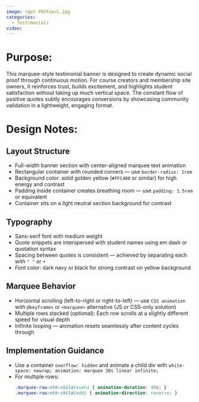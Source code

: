 ```yaml
---
image: rgpt-YNtFxwul.jpg
categories:
  - Testimonials
video:
---
```

# Purpose:
This marquee-style testimonial banner is designed to create dynamic social proof through continuous motion. For course creators and membership site owners, it reinforces trust, builds excitement, and highlights student satisfaction without taking up much vertical space. The constant flow of positive quotes subtly encourages conversions by showcasing community validation in a lightweight, engaging format.

# Design Notes:

## Layout Structure
* Full-width banner section with center-aligned marquee text animation
* Rectangular container with rounded corners — use `border-radius: 1rem`
* Background color: solid golden yellow (`#FFC400` or similar) for high energy and contrast
* Padding inside container creates breathing room — use `padding: 1.5rem` or equivalent
* Container sits on a light neutral section background for contrast

## Typography
* Sans-serif font with medium weight
* Quote snippets are interspersed with student names using em dash or quotation syntax
* Spacing between quotes is consistent — achieved by separating each with `" "` or `•`
* Font color: dark navy or black for strong contrast on yellow background

## Marquee Behavior
* Horizontal scrolling (left-to-right or right-to-left) — use `CSS animation` with `@keyframes` or `<marquee>` alternative (JS or CSS-only solution)
* Multiple rows stacked (optional): Each row scrolls at a slightly different speed for visual depth
* Infinite looping — animation resets seamlessly after content cycles through

## Implementation Guidance
* Use a container `overflow: hidden` and animate a child div with `white-space: nowrap; animation: marquee 30s linear infinite;`
* For multiple rows:
  ```css
  .marquee-row:nth-child(even) { animation-duration: 40s; }
  .marquee-row:nth-child(odd) { animation-direction: reverse; }
